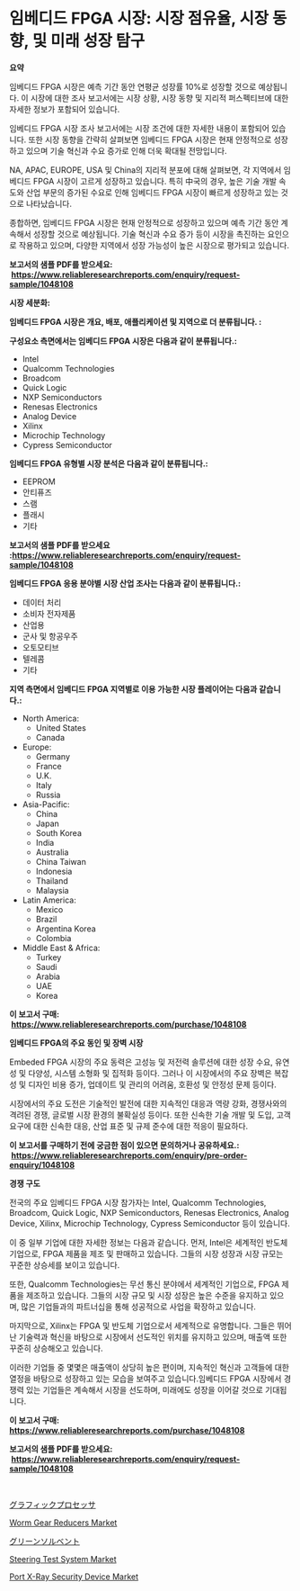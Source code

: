 <p><h1>임베디드 FPGA 시장: 시장 점유율, 시장 동향, 및 미래 성장 탐구</h1></p><p><strong>요약</strong></p>
<p><p>임베디드 FPGA 시장은 예측 기간 동안 연평균 성장률 10%로 성장할 것으로 예상됩니다. 이 시장에 대한 조사 보고서에는 시장 상황, 시장 동향 및 지리적 퍼스펙티브에 대한 자세한 정보가 포함되어 있습니다.</p><p>임베디드 FPGA 시장 조사 보고서에는 시장 조건에 대한 자세한 내용이 포함되어 있습니다. 또한 시장 동향을 간략히 살펴보면 임베디드 FPGA 시장은 현재 안정적으로 성장하고 있으며 기술 혁신과 수요 증가로 인해 더욱 확대될 전망입니다.</p><p>NA, APAC, EUROPE, USA 및 China의 지리적 분포에 대해 살펴보면, 각 지역에서 임베디드 FPGA 시장이 고르게 성장하고 있습니다. 특히 中국의 경우, 높은 기술 개발 속도와 산업 부문의 증가된 수요로 인해 임베디드 FPGA 시장이 빠르게 성장하고 있는 것으로 나타났습니다.</p><p>종합하면, 임베디드 FPGA 시장은 현재 안정적으로 성장하고 있으며 예측 기간 동안 계속해서 성장할 것으로 예상됩니다. 기술 혁신과 수요 증가 등이 시장을 촉진하는 요인으로 작용하고 있으며, 다양한 지역에서 성장 가능성이 높은 시장으로 평가되고 있습니다.</p></p>
<p><strong>보고서의 샘플 PDF를 받으세요: &nbsp;<a href="https://www.reliableresearchreports.com/enquiry/request-sample/1048108">https://www.reliableresearchreports.com/enquiry/request-sample/1048108</a></strong></p>
<p><strong>시장 세분화:</strong></p>
<p><strong> 임베디드 FPGA 시장은 개요, 배포, 애플리케이션 및 지역으로 더 분류됩니다. :</strong></p>
<p><strong>구성요소 측면에서는 임베디드 FPGA 시장은 다음과 같이 분류됩니다.:</strong></p>
<p><ul><li>Intel</li><li>Qualcomm Technologies</li><li>Broadcom</li><li>Quick Logic</li><li>NXP Semiconductors</li><li>Renesas Electronics</li><li>Analog Device</li><li>Xilinx</li><li>Microchip Technology</li><li>Cypress Semiconductor</li></ul></p>
<p><strong> 임베디드 FPGA 유형별 시장 분석은 다음과 같이 분류됩니다.:</strong></p>
<p><ul><li>EEPROM</li><li>안티퓨즈</li><li>스램</li><li>플래시</li><li>기타</li></ul></p>
<p><strong>보고서의 샘플 PDF를 받으세요 :<a href="https://www.reliableresearchreports.com/enquiry/request-sample/1048108">https://www.reliableresearchreports.com/enquiry/request-sample/1048108</a></strong></p>
<p><strong> 임베디드 FPGA 응용 분야별 시장 산업 조사는 다음과 같이 분류됩니다.:</strong></p>
<p><ul><li>데이터 처리</li><li>소비자 전자제품</li><li>산업용</li><li>군사 및 항공우주</li><li>오토모티브</li><li>텔레콤</li><li>기타</li></ul></p>
<p><strong>지역 측면에서 임베디드 FPGA 지역별로 이용 가능한 시장 플레이어는 다음과 같습니다.:</strong></p>
<p><ul>
    <li>
        North America:
        <ul>
            <li>United States</li>
            <li>Canada</li>
        </ul>
    </li>
    <li>
        Europe:
        <ul>
            <li>Germany</li>
            <li>France</li>
            <li>U.K.</li>
            <li>Italy</li>
            <li>Russia</li>
        </ul>
    </li>
    <li>
        Asia-Pacific:
        <ul>
            <li>China</li>
            <li>Japan</li>
            <li>South Korea</li>
            <li>India</li>
            <li>Australia</li>
            <li>China Taiwan</li>
            <li>Indonesia</li>
            <li>Thailand</li>
            <li>Malaysia</li>
        </ul>
    </li>
    <li>
        Latin America:
        <ul>
            <li>Mexico</li>
            <li>Brazil</li>
            <li>Argentina Korea</li>
            <li>Colombia</li>
        </ul>
    </li>
    <li>
        Middle East & Africa:
        <ul>
            <li>Turkey</li>
            <li>Saudi</li>
            <li>Arabia</li>
            <li>UAE</li>
            <li>Korea</li>
        </ul>
    </li>
    </ul></p>
<p><strong>이 보고서 구매: &nbsp;<a href="https://www.reliableresearchreports.com/purchase/1048108">https://www.reliableresearchreports.com/purchase/1048108</a></strong></p>
<p><strong>임베디드 FPGA의 주요 동인 및 장벽 시장</strong></p>
<p><p>Embeded FPGA 시장의 주요 동력은 고성능 및 저전력 솔루션에 대한 성장 수요, 유연성 및 다양성, 시스템 소형화 및 집적화 등이다. 그러나 이 시장에서의 주요 장벽은 복잡성 및 디자인 비용 증가, 업데이트 및 관리의 어려움, 호환성 및 안정성 문제 등이다.</p><p>시장에서의 주요 도전은 기술적인 발전에 대한 지속적인 대응과 역량 강화, 경쟁사와의 격려된 경쟁, 글로벌 시장 환경의 불확실성 등이다. 또한 신속한 기술 개발 및 도입, 고객 요구에 대한 신속한 대응, 산업 표준 및 규제 준수에 대한 적응이 필요하다.</p></p>
<p><strong>이 보고서를 구매하기 전에 궁금한 점이 있으면 문의하거나 공유하세요.: &nbsp;<a href="https://www.reliableresearchreports.com/enquiry/pre-order-enquiry/1048108">https://www.reliableresearchreports.com/enquiry/pre-order-enquiry/1048108</a></strong></p>
<p><strong>경쟁 구도</strong></p>
<p><p>전국의 주요 임베디드 FPGA 시장 참가자는 Intel, Qualcomm Technologies, Broadcom, Quick Logic, NXP Semiconductors, Renesas Electronics, Analog Device, Xilinx, Microchip Technology, Cypress Semiconductor 등이 있습니다.</p><p>이 중 일부 기업에 대한 자세한 정보는 다음과 같습니다. 먼저, Intel은 세계적인 반도체 기업으로, FPGA 제품을 제조 및 판매하고 있습니다. 그들의 시장 성장과 시장 규모는 꾸준한 상승세를 보이고 있습니다.</p><p>또한, Qualcomm Technologies는 무선 통신 분야에서 세계적인 기업으로, FPGA 제품을 제조하고 있습니다. 그들의 시장 규모 및 시장 성장은 높은 수준을 유지하고 있으며, 많은 기업들과의 파트너십을 통해 성공적으로 사업을 확장하고 있습니다.</p><p>마지막으로, Xilinx는 FPGA 및 반도체 기업으로서 세계적으로 유명합니다. 그들은 뛰어난 기술력과 혁신을 바탕으로 시장에서 선도적인 위치를 유지하고 있으며, 매출액 또한 꾸준히 상승해오고 있습니다.</p><p>이러한 기업들 중 몇몇은 매출액이 상당히 높은 편이며, 지속적인 혁신과 고객들에 대한 열정을 바탕으로 성장하고 있는 모습을 보여주고 있습니다.임베디드 FPGA 시장에서 경쟁력 있는 기업들은 계속해서 시장을 선도하며, 미래에도 성장을 이어갈 것으로 기대됩니다.</p></p>
<p><strong>이 보고서 구매: &nbsp; <a href="https://www.reliableresearchreports.com/purchase/1048108">https://www.reliableresearchreports.com/purchase/1048108</a></strong></p>
<p><strong>보고서의 샘플 PDF를 받으세요: &nbsp;<a href="https://www.reliableresearchreports.com/enquiry/request-sample/1048108">https://www.reliableresearchreports.com/enquiry/request-sample/1048108</a></strong><strong></strong></p>
<p>&nbsp;</p>
<p><p><a href="https://github.com/hwbcz413288296/Market-Research-Report-List-1/blob/main/59426515603.md">グラフィックプロセッサ</a></p><p><a href="https://view.publitas.com/reportprime-1/global-worm-gear-reducers-market-by-types-applications-and-major-players-with-regional-growth-rate-analysis-and-development-situation-from-2024-to-2031/">Worm Gear Reducers Market</a></p><p><a href="https://github.com/Calvi3ynJerde867/Market-Research-Report-List-1/blob/main/16168095604.md">グリーンソルベント</a></p><p><a href="https://summer-dogwood-3e9.notion.site/Steering-Test-System-Market-Research-Report-Reveals-The-Latest-Trends-And-Opportunities-of-this-Mark-d697ee659ef447fc93a159c74018fe29">Steering Test System Market</a></p><p><a href="https://issuu.com/reportprime-2/docs/port-x-ray-security-device-market-size-2030.pptx">Port X-Ray Security Device Market</a></p></p>